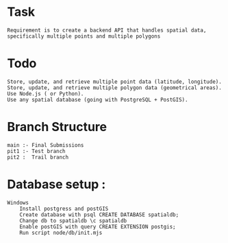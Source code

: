 # Task
    Requirement is to create a backend API that handles spatial data, specifically multiple points and multiple polygons

# Todo 
    Store, update, and retrieve multiple point data (latitude, longitude).
    Store, update, and retrieve multiple polygon data (geometrical areas).
    Use Node.js ( or Python).
    Use any spatial database (going with PostgreSQL + PostGIS).

# Branch Structure
    main :- Final Submissions 
    pit1 :- Test branch 
    pit2 :  Trail branch

# Database setup :
    Windows 
        Install postgress and postGIS
        Create database with psql CREATE DATABASE spatialdb;
        Change db to spatialdb \c spatialdb
        Enable postGIS with query CREATE EXTENSION postgis;
        Run script node/db/init.mjs

